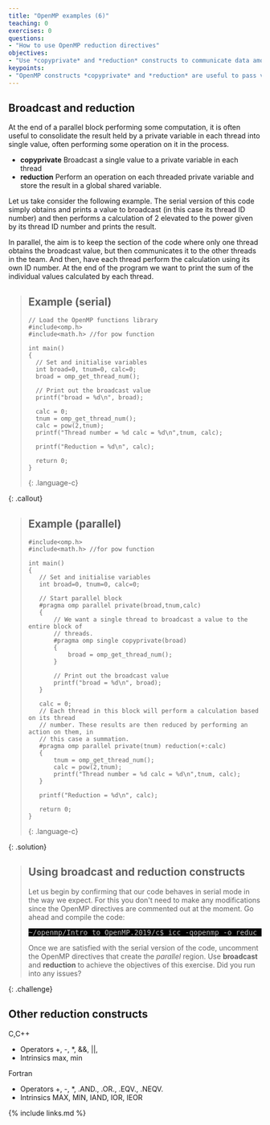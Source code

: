 ```yaml
---
title: "OpenMP examples (6)"
teaching: 0
exercises: 0
questions:
- "How to use OpenMP reduction directives"
objectives:
- "Use *copyprivate* and *reduction* constructs to communicate data among threads"
keypoints:
- "OpenMP constructs *copyprivate* and *reduction* are useful to pass values obtained by a one or more threads to other threads in the team, and to perform some recurrence calculations in parallel" 
---
```


## Broadcast and reduction
At the end of a parallel block performing some computation, it is often useful to consolidate the result held by a private variable in each thread into single value, often performing some operation on it in the process.
- **copyprivate** Broadcast a single value to a private variable in each thread
- **reduction** Perform an operation on each threaded private variable and store the result in a global shared variable.

Let us take consider the following example. The serial version of this code simply obtains and prints a value to broadcast (in this case its thread ID number) and then performs a calculation of 2 elevated to the power given by its thread ID number and prints the result.

In parallel, the aim is to keep the section of the code where only one thread obtains the broadcast value, but then communicates it to the other threads in the team. And then, have each thread perform the calculation using its own ID number. At the end of the program we want to print the sum of the individual values calculated by each thread.


> ## Example (serial)
> ~~~
> // Load the OpenMP functions library
> #include<omp.h>
> #include<math.h> //for pow function
> 
> int main()
> {
>   // Set and initialise variables
>   int broad=0, tnum=0, calc=0;
>   broad = omp_get_thread_num();
> 
>   // Print out the broadcast value
>   printf("broad = %d\n", broad);
> 
>   calc = 0;
>   tnum = omp_get_thread_num();
>   calc = pow(2,tnum);
>   printf("Thread number = %d calc = %d\n",tnum, calc);
> 
>   printf("Reduction = %d\n", calc);
> 
>   return 0;
> }
> ~~~
> {: .language-c}
>
{: .callout}


> ## Example (parallel)
> ~~~
> #include<omp.h>
> #include<math.h> //for pow function
> 
> int main()
> {
>    // Set and initialise variables
>    int broad=0, tnum=0, calc=0;
> 
>    // Start parallel block
>    #pragma omp parallel private(broad,tnum,calc)
>    {
>        // We want a single thread to broadcast a value to the entire block of
>        // threads.
>        #pragma omp single copyprivate(broad)
>        {
>            broad = omp_get_thread_num();
>        }
> 
>        // Print out the broadcast value
>        printf("broad = %d\n", broad);
>    }
> 
>    calc = 0;
>    // Each thread in this block will perform a calculation based on its thread
>    // number. These results are then reduced by performing an action on them, in
>    // this case a summation.
>    #pragma omp parallel private(tnum) reduction(+:calc)
>    {
>        tnum = omp_get_thread_num();
>        calc = pow(2,tnum);
>        printf("Thread number = %d calc = %d\n",tnum, calc);
>    }
> 
>    printf("Reduction = %d\n", calc);
> 
>    return 0;
> }
> ~~~
> {: .language-c}
>
{: .solution}


> ## Using broadcast and reduction constructs
> Let us begin by confirming that our code behaves in serial mode in the way we expect. For this you don't need to make any modifications since the OpenMP directives are commented out at the moment. Go ahead and compile the code:
> <pre style="color: silver; background: black;">
> ~/openmp/Intro_to_OpenMP.2019/c$ icc -qopenmp -o reduc reduc.c
> </pre>
>
> Once we are satisfied with the serial version of the code, uncomment the OpenMP directives that create the *parallel* region. Use **broadcast** and **reduction** to achieve the objectives of this exercise. Did you run into any issues?
>
{: .challenge}

## Other reduction constructs
C,C++
- Operators +, -, *, &&, ||,
- Intrinsics max, min

Fortran
- Operators +, -, *, .AND., .OR., .EQV., .NEQV.
- Intrinsics MAX, MIN, IAND, IOR, IEOR

{% include links.md %}
